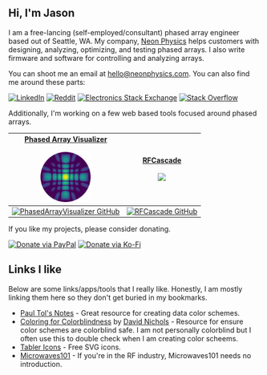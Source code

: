 ## Hi, I'm Jason

I am a free-lancing (self-employed/consultant) phased array engineer based out of Seattle, WA. My company, [Neon Physics](http://neonphysics.com) helps customers with designing, analyzing, optimizing, and testing phased arrays. I also write firmware and software for controlling and analyzing arrays.

You can shoot me an email at [hello@neonphysics.com](mailto:hello@neonphysics.com). You can also find me around these parts:

[![LinkedIn](https://img.shields.io/badge/LinkedIn-Jason_Leo_Durbin-0a66c2)](https://www.linkedin.com/in/jasondurbin/)
[![Reddit](https://img.shields.io/badge/Reddit-NeonPhysics-FF4500?logo=reddit)](https://www.reddit.com/user/NeonPhysics/)
[![Electronics Stack Exchange](https://img.shields.io/badge/Electronics_Stack_Exchange-Jason_Durbin-1E5397?logo=StackExchange)](https://electronics.stackexchange.com/users/278850/jason-durbin)
[![Stack Overflow](https://img.shields.io/badge/Stack_Overflow-Jason_Durbin-F58025?logo=StackOverflow)](https://stackoverflow.com/users/439938/jason-durbin)

Additionally, I'm working on a few web based tools focused around phased arrays.

| [Phased Array Visualizer](https://jasondurbin.github.io/PhasedArrayVisualizer/) <br> <br> [<img src="https://github.com/jasondurbin/PhasedArrayVisualizer/blob/main/assets/favicon.png" width="100" />](https://jasondurbin.github.io/PhasedArrayVisualizer/) | [RFCascade](https://jasondurbin.github.io/RFCascade/) <br> <br> [<img src="https://jasondurbin.github.io/RFCascade/assets/snap.png" width="100" />](https://jasondurbin.github.io/RFCascade/) |
| --- | --- |
| [![PhasedArrayVisualizer GitHub](https://img.shields.io/badge/GitHub-PhasedArrayVisualizer-181717?logo=GitHub)](https://github.com/jasondurbin/PhasedArrayVisualizer) | [![RFCascade GitHub](https://img.shields.io/badge/GitHub-RFCascade-181717?logo=GitHub)](https://github.com/jasondurbin/RFCascade) |

If you like my projects, please consider donating.

[![Donate via PayPal](https://img.shields.io/badge/PayPal-Donate-fa448c?logo=paypal&style=for-the-badge)](https://www.paypal.com/donate?business=D7S3JKRAAKUNQ&no_recurring=0&currency_code=USD)
[![Donate via Ko-Fi](https://img.shields.io/badge/Ko--Fi-Donate-fa448c?logo=ko-fi&style=for-the-badge)](https://ko-fi.com/jasondurbin)

## Links I like

Below are some links/apps/tools that I really like. Honestly, I am mostly linking them here so they don't get buried in my bookmarks.

- [Paul Tol's Notes](https://sronpersonalpages.nl/~pault/) - Great resource for creating data color schemes.
- [Coloring for Colorblindness](https://davidmathlogic.com/colorblind) by [David Nichols](https://davidmathlogic.com/) - Resource for ensure color schemes are colorblind safe. I am not personally colorblind but I often use this to double check when I am creating color scheems.
- [Tabler Icons](https://tablericons.com/) - Free SVG icons.
- [Microwaves101](https://www.microwaves101.com/) - If you're in the RF industry, Microwaves101 needs no introduction.
